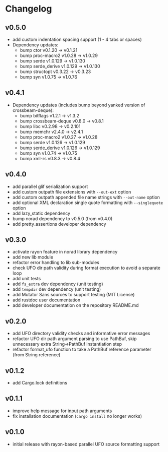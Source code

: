 # Changelog

## v0.5.0

- add custom indentation spacing support (1 - 4 tabs or spaces)
- Dependency updates:
  - bump ctor v0.1.20 -> v0.1.21
  - bump proc-macro2 v1.0.28 -> v1.0.29
  - bump serde v1.0.129 -> v1.0.130
  - bump serde_derive v1.0.129 -> v1.0.130
  - bump structopt v0.3.22 -> v0.3.23
  - bump syn v1.0.75 -> v1.0.76

## v0.4.1

- Dependency updates (includes bump beyond yanked version of crossbeam-deque):
  - bump bitflags v1.2.1 -> v1.3.2
  - bump crossbeam-deque v0.8.0 -> v0.8.1
  - bump libc v0.2.98 -> v0.2.101
  - bump memchr v2.4.0 -> v2.4.1
  - bump proc-macro2 v1.0.27 -> v1.0.28
  - bump serde v1.0.126 -> v1.0.129
  - bump serde_derive v1.0.126 -> v1.0.129
  - bump syn v1.0.74 -> v1.0.75
  - bump xml-rs v0.8.3 -> v0.8.4

## v0.4.0

- add parallel glif serialization support
- add custom outpath file extensions with `--out-ext` option
- add custom outpath appended file name strings with `--out-name` option
- add optional XML declaration single quote formatting with `--singlequote` option
- add lazy_static dependency
- bump norad dependency to v0.5.0 (from v0.4.0)
- add pretty_assertions developer dependency

## v0.3.0

- activate rayon feature in norad library dependency
- add new lib module
- refactor error handling to lib sub-modules
- check UFO dir path validity during format execution to avoid a separate loop
- add unit tests
- add `fs_extra` dev dependency (unit testing)
- add `tempdir` dev dependency (unit testing)
- add Mutator Sans sources to support testing (MIT License)
- add rustdoc user documentation
- add developer documentation on the repository README.md

## v0.2.0

- add UFO directory validity checks and informative error messages
- refactor UFO dir path argument parsing to use PathBuf, skip unnecessary extra String->PathBuf instantiation step
- refactor format_ufo function to take a PathBuf reference parameter (from String reference)

## v0.1.2

- add Cargo.lock definitions

## v0.1.1

- improve help message for input path arguments
- fix installation documentation (`cargo install` no longer works)

## v0.1.0

- initial release with rayon-based parallel UFO source formatting support
